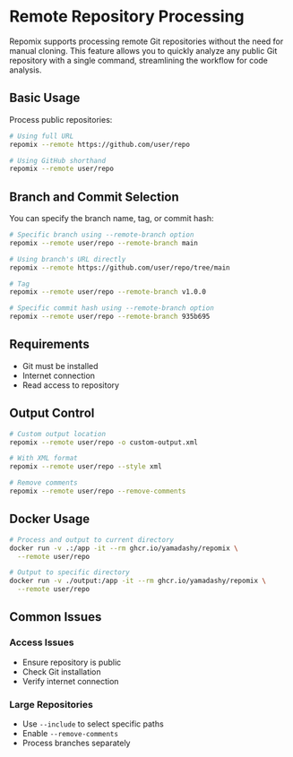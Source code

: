 # Remote Repository Processing

Repomix supports processing remote Git repositories without the need for manual cloning. This feature allows you to quickly analyze any public Git repository with a single command, streamlining the workflow for code analysis.

## Basic Usage

Process public repositories:
```bash
# Using full URL
repomix --remote https://github.com/user/repo

# Using GitHub shorthand
repomix --remote user/repo
```

## Branch and Commit Selection

You can specify the branch name, tag, or commit hash:

```bash
# Specific branch using --remote-branch option
repomix --remote user/repo --remote-branch main

# Using branch's URL directly
repomix --remote https://github.com/user/repo/tree/main

# Tag
repomix --remote user/repo --remote-branch v1.0.0

# Specific commit hash using --remote-branch option
repomix --remote user/repo --remote-branch 935b695
```

## Requirements

- Git must be installed
- Internet connection
- Read access to repository

## Output Control

```bash
# Custom output location
repomix --remote user/repo -o custom-output.xml

# With XML format
repomix --remote user/repo --style xml

# Remove comments
repomix --remote user/repo --remove-comments
```

## Docker Usage

```bash
# Process and output to current directory
docker run -v .:/app -it --rm ghcr.io/yamadashy/repomix \
  --remote user/repo

# Output to specific directory
docker run -v ./output:/app -it --rm ghcr.io/yamadashy/repomix \
  --remote user/repo
```

## Common Issues

### Access Issues
- Ensure repository is public
- Check Git installation
- Verify internet connection

### Large Repositories
- Use `--include` to select specific paths
- Enable `--remove-comments`
- Process branches separately
